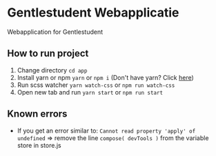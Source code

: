 # Gentlestudent Webapplicatie
Webapplication for Gentlestudent

## How to run project
1. Change directory `cd app`
1. Install yarn or npm `yarn` or `npm i` (Don't have yarn? Click [here](https://yarnpkg.com/en/docs/install))
1. Run scss watcher `yarn watch-css` or `npm run watch-css`
1. Open new tab and run `yarn start` or `npm run start`

## Known errors
- If you get an error similar to: `Cannot read property 'apply' of undefined` => remove the line `compose( devTools )` from the variable store in store.js
